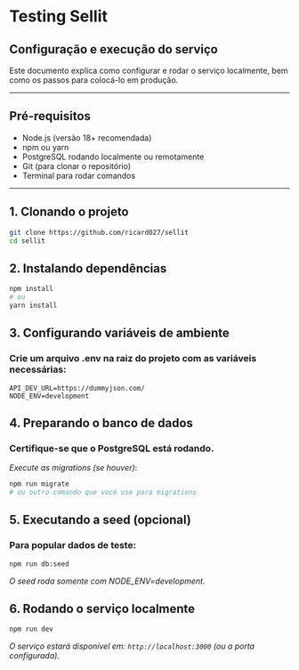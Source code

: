 # Testing Sellit

## Configuração e execução do serviço

Este documento explica como configurar e rodar o serviço localmente, bem como os passos para colocá-lo em produção.

---

## Pré-requisitos

- Node.js (versão 18+ recomendada)
- npm ou yarn
- PostgreSQL rodando localmente ou remotamente
- Git (para clonar o repositório)
- Terminal para rodar comandos

---

## 1. Clonando o projeto

```bash
git clone https://github.com/ricard027/sellit
cd sellit
```

## 2. Instalando dependências

```bash
npm install
# ou
yarn install

```

## 3. Configurando variáveis de ambiente

### Crie um arquivo .env na raiz do projeto com as variáveis necessárias:

```DATABASE_URL=postgresql://usuario:senha@localhost:5432/nome_do_banco
API_DEV_URL=https://dummyjson.com/
NODE_ENV=development
```

## 4. Preparando o banco de dados

### Certifique-se que o PostgreSQL está rodando.

_Execute as migrations (se houver)_:

```bash
npm run migrate
# ou outro comando que você use para migrations

```

## 5. Executando a seed (opcional)

### Para popular dados de teste:

```bash
npm run db:seed
```

_O seed roda somente com NODE_ENV=development._

## 6. Rodando o serviço localmente

```bash
npm run dev

```

_O serviço estará disponível em: `http://localhost:3000` (ou a porta configurada)._
